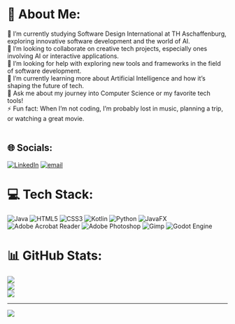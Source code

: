 # 💫 About Me:
🔭 I’m currently studying Software Design International at TH Aschaffenburg, exploring innovative software development and the world of AI.<br>👯 I’m looking to collaborate on creative tech projects, especially ones involving AI or interactive applications.<br>🤝 I’m looking for help with exploring new tools and frameworks in the field of software development.<br>🌱 I’m currently learning more about Artificial Intelligence and how it’s shaping the future of tech.<br>💬 Ask me about my journey into Computer Science or my favorite tech tools!<br>⚡ Fun fact: When I’m not coding, I’m probably lost in music, planning a trip, or watching a great movie.<br><br>


## 🌐 Socials:
[![LinkedIn](https://img.shields.io/badge/LinkedIn-%230077B5.svg?logo=linkedin&logoColor=white)](https://linkedin.com/in/fareesfarooqismail) [![email](https://img.shields.io/badge/Email-D14836?logo=gmail&logoColor=white)](mailto:fareesfarooqismail@gmail.com) 

# 💻 Tech Stack:
![Java](https://img.shields.io/badge/java-%23ED8B00.svg?style=for-the-badge&logo=openjdk&logoColor=white) ![HTML5](https://img.shields.io/badge/html5-%23E34F26.svg?style=for-the-badge&logo=html5&logoColor=white) ![CSS3](https://img.shields.io/badge/css3-%231572B6.svg?style=for-the-badge&logo=css3&logoColor=white) ![Kotlin](https://img.shields.io/badge/kotlin-%237F52FF.svg?style=for-the-badge&logo=kotlin&logoColor=white) ![Python](https://img.shields.io/badge/python-3670A0?style=for-the-badge&logo=python&logoColor=ffdd54) ![JavaFX](https://img.shields.io/badge/javafx-%23FF0000.svg?style=for-the-badge&logo=javafx&logoColor=white) ![Adobe Acrobat Reader](https://img.shields.io/badge/Adobe%20Acrobat%20Reader-EC1C24.svg?style=for-the-badge&logo=Adobe%20Acrobat%20Reader&logoColor=white) ![Adobe Photoshop](https://img.shields.io/badge/adobe%20photoshop-%2331A8FF.svg?style=for-the-badge&logo=adobe%20photoshop&logoColor=white) ![Gimp](https://img.shields.io/badge/Gimp-657D8B?style=for-the-badge&logo=gimp&logoColor=FFFFFF) ![Godot Engine](https://img.shields.io/badge/GODOT-%23FFFFFF.svg?style=for-the-badge&logo=godot-engine)
# 📊 GitHub Stats:
![](https://github-readme-stats.vercel.app/api?username=fareesfarooq&theme=synthwave&hide_border=false&include_all_commits=false&count_private=false)<br/>
![](https://nirzak-streak-stats.vercel.app/?user=fareesfarooq&theme=synthwave&hide_border=false)<br/>
![](https://github-readme-stats.vercel.app/api/top-langs/?username=fareesfarooq&theme=synthwave&hide_border=false&include_all_commits=false&count_private=false&layout=compact)

---
[![](https://visitcount.itsvg.in/api?id=fareesfarooq&icon=0&color=0)](https://visitcount.itsvg.in)

